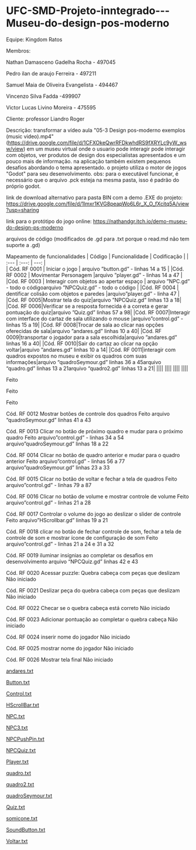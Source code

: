 # UFC-SMD-Projeto-inntegrado---Museu-do-design-pos-moderno

Equipe: Kingdom Ratos


Membros:

  Nathan Damasceno Gadelha Rocha - 497045
  
  Pedro ilan de araujo Ferreira - 497211
  
  Samuel Maia de Oliveira Evangelista - 494467
  
  Vincenzo Silva Fadda -499907
  
  Victor Lucas Livino Moreira - 475595
  
Cliente: professor Liandro Roger

Descrição: transformar a vídeo aula "05-3 Design pos-moderno exemplos (music video).mp4"(https://drive.google.com/file/d/1CFXOkeQwrRFDkwhdRS9fXRYLc9yW_wsw/view) em um museu virtual onde o usuario pode interagir pode interagir com objetos, ver produtos de design dos especialistas apresentados e um pouco mais de informação. na aplicação também existem pequenos desafios abordando o tema apresentado. o projeto utiliza o motor de jogos "Godot" para seu desenvolvimento.
obs: para o executável funcionar, é necessário que o arquivo .pck esteja na mesma pasta, isso é padrão do próprio godot.

link de download alternativo para pasta BIN com a demo .EXE do projeto: https://drive.google.com/file/d/1lmxr1KVG8peapWo6L6r_X_O_fXcitq5A/view?usp=sharing

link para o protótipo do jogo online: https://nathandgr.itch.io/demo-museu-do-design-ps-moderno

arquivos de código (modificados de .gd para .txt porque o read.md não tem suporte a .gd)

Mapeamento de funcionalidades
|  Código               |  Funcionalidade                |                    Codificação                  |
| :---                 |            :---:                |                           ---:                  |  
| Cód. RF 0001        |     Iniciar o jogo               |       arquivo ”button.gd” - linhas 14 a 15      |
|Cód. RF 0002 | Movimentar Personagem    |arquivo ”player.gd” - linhas 14 a 47  |   
|Cód. RF 0003   |  Interagir com objetos ao apertar espaço    |   arquivo ”NPC.gd” - todo o códigoarquivo ”NPCQuiz.gd” - todo o código         |
|Cód. RF 0004    |   dentificar colisão com objetos e paredes |arquivo”player.gd” - linha 47 |
|Cód. RF 0005|Mostrar tela do quiz|arquivo ”NPCQuiz.gd” linhas 13 a 18|
|Cód. RF 0006|Verificar se a resposta fornecida é a correta e gerar pontuação do quiz|arquivo ”Quiz.gd” linhas 57 a 98|
|Cód. RF 0007|Interagir com interface do cartaz de sala utilizando o mouse |arquivo”control.gd” - linhas 15 a 19|
|Cód. RF 0008|Trocar de sala ao clicar nas opções oferecidas de sala|arquivo ”andares.gd” linhas 10 a 40|
|Cód. RF 0009|transportar o jogador para a sala escolhida|arquivo ”andares.gd” linhas 16 a 40|
|Cód. RF 0010|Sair do cartaz ao clicar na opção voltar|arquivo ”andares.gd” linhas 10 a 14|
|Cód. RF 0011|interagir com quadros expostos no museu e exibir os quadros com suas informações|arquivo “quadroSeymour.gd” linhas 36 a 45arquivo “quadro.gd” linhas 13 a 21arquivo “quadro2.gd” linhas 13 a 21|
||||
||||
||||
||||












Feito




Feito




Feito


Cód. RF 0012
Mostrar botões de controle dos quadros
Feito
arquivo “quadroSeymour.gd” linhas 41 a 43

Cód. RF 0013
Clicar no botão de próximo quadro e mudar para o próximo quadro
Feito
arquivo”control.gd” - linhas 34 a 54
arquivo”quadroSeymour.gd” linhas 18 a 22

Cód. RF 0014
Clicar no botão de quadro anterior e mudar para o quadro anterior
Feito
arquivo”control.gd” - linhas 56 a 77
arquivo”quadroSeymour.gd” linhas 23 a 33

Cód. RF 0015
Clicar no botão de voltar e fechar a tela de quadros
Feito 
arquivo”control.gd” - linhas 79 a 87

Cód. RF 0016
Clicar no botão de volume e mostrar controle de volume
Feito
arquivo”control.gd” - linhas 21 a 28

Cód. RF 0017
Controlar o volume do jogo ao deslizar o slider de controle
Feito
arquivo”HScrollbar.gd” linhas 19 a 21

Cód. RF 0018
clicar no botão de fechar controle de som, fechar a tela de controle de som e mostrar ícone de configuração de som
Feito
arquivo”control.gd” - linhas 21 a 24 e 31 a 32

Cód. RF 0019
iluminar insígnias ao completar os desafios
em desenvolvimento
arquivo “NPCQuiz.gd” linhas 42 e 43

Cód. RF 0020
Acessar puzzle: Quebra cabeça com peças que deslizam
Não iniciado


Cód. RF 0021
Deslizar peça do quebra cabeça com peças que deslizam
Não iniciado


Cód. RF 0022
Checar se o quebra cabeça está correto
Não iniciado


Cód. RF 0023
Adicionar pontuação ao completar o quebra cabeça
Não iniciado


Cód. RF 0024
inserir nome do jogador
Não iniciado


Cód. RF 0025
mostrar nome do jogador
Não iniciado


Cód. RF 0026
Mostrar tela final
Não iniciado





[andares.txt](https://github.com/KingdomRatos/UFC-SMD-Projeto-inntegrado---Museu-do-design-pos-moderno/files/7850520/andares.txt)

[Button.txt](https://github.com/KingdomRatos/UFC-SMD-Projeto-inntegrado---Museu-do-design-pos-moderno/files/7850521/Button.txt)

[Control.txt](https://github.com/KingdomRatos/UFC-SMD-Projeto-inntegrado---Museu-do-design-pos-moderno/files/7850522/Control.txt)

[HScrollBar.txt](https://github.com/KingdomRatos/UFC-SMD-Projeto-inntegrado---Museu-do-design-pos-moderno/files/7850523/HScrollBar.txt)

[NPC.txt](https://github.com/KingdomRatos/UFC-SMD-Projeto-inntegrado---Museu-do-design-pos-moderno/files/7850524/NPC.txt)

[NPC3.txt](https://github.com/KingdomRatos/UFC-SMD-Projeto-inntegrado---Museu-do-design-pos-moderno/files/7850525/NPC3.txt)

[NPCPushPin.txt](https://github.com/KingdomRatos/UFC-SMD-Projeto-inntegrado---Museu-do-design-pos-moderno/files/7850526/NPCPushPin.txt)

[NPCQuiz.txt](https://github.com/KingdomRatos/UFC-SMD-Projeto-inntegrado---Museu-do-design-pos-moderno/files/7850527/NPCQuiz.txt)

[Player.txt](https://github.com/KingdomRatos/UFC-SMD-Projeto-inntegrado---Museu-do-design-pos-moderno/files/7850528/Player.txt)

[quadro.txt](https://github.com/KingdomRatos/UFC-SMD-Projeto-inntegrado---Museu-do-design-pos-moderno/files/7850529/quadro.txt)

[quadro2.txt](https://github.com/KingdomRatos/UFC-SMD-Projeto-inntegrado---Museu-do-design-pos-moderno/files/7850530/quadro2.txt)

[quadroSeymour.txt](https://github.com/KingdomRatos/UFC-SMD-Projeto-inntegrado---Museu-do-design-pos-moderno/files/7850531/quadroSeymour.txt)

[Quiz.txt](https://github.com/KingdomRatos/UFC-SMD-Projeto-inntegrado---Museu-do-design-pos-moderno/files/7850532/Quiz.txt)

[somicone.txt](https://github.com/KingdomRatos/UFC-SMD-Projeto-inntegrado---Museu-do-design-pos-moderno/files/7850533/somicone.txt)

[SoundButton.txt](https://github.com/KingdomRatos/UFC-SMD-Projeto-inntegrado---Museu-do-design-pos-moderno/files/7850534/SoundButton.txt)

[Voltar.txt](https://github.com/KingdomRatos/UFC-SMD-Projeto-inntegrado---Museu-do-design-pos-moderno/files/7850535/Voltar.txt)








